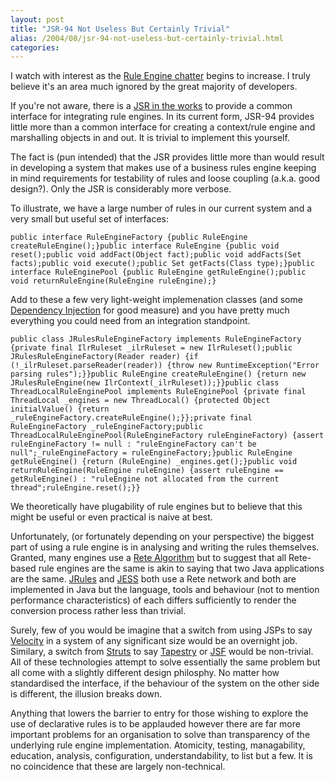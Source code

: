 ```yaml
---
layout: post
title: "JSR-94 Not Useless But Certainly Trivial"
alias: /2004/08/jsr-94-not-useless-but-certainly-trivial.html
categories:
---
```

I watch with interest as the [Rule Engine chatter](http://www.theserverside.com/news/thread.tss?thread_id=28211) begins to increase. I truly believe it's an area much ignored by the great majority of developers.

If you're not aware, there is a [JSR in the works](http://www.jcp.org/aboutJava/communityprocess/review/jsr094/) to provide a common interface for integrating rule engines. In its current form, JSR-94 provides little more than a common interface for creating a context/rule engine and marshalling objects in and out. It is trivial to implement this yourself.

The fact is (pun intended) that the JSR provides little more than would result in developing a system that makes use of a business rules engine keeping in mind requirements for testability of rules and loose coupling (a.k.a. good design?). Only the JSR is considerably more verbose.

To illustrate, we have a large number of rules in our current system and a very small but useful set of interfaces:

```
public interface RuleEngineFactory {public RuleEngine createRuleEngine();}public interface RuleEngine {public void reset();public void addFact(Object fact);public void addFacts(Set facts);public void execute();public Set getFacts(Class type);}public interface RuleEnginePool {public RuleEngine getRuleEngine();public void returnRuleEngine(RuleEngine ruleEngine);}
```

Add to these a few very light-weight implemenation classes (and some [Dependency Injection](http://www.martinfowler.com/articles/injection.html) for good measure) and you have pretty much everything you could need from an integration standpoint.

```
public class JRulesRuleEngineFactory implements RuleEngineFactory {private final IlrRuleset _ilrRuleset = new IlrRuleset();public JRulesRuleEngineFactory(Reader reader) {if (!_ilrRuleset.parseReader(reader)) {throw new RuntimeException("Error parsing rules");}}public RuleEngine createRuleEngine() {return new JRulesRuleEngine(new IlrContext(_ilrRuleset));}}public class ThreadLocalRuleEnginePool implements RuleEnginePool {private final ThreadLocal _engines = new ThreadLocal() {protected Object initialValue() {return _ruleEngineFactory.createRuleEngine();}};private final RuleEngineFactory _ruleEngineFactory;public ThreadLocalRuleEnginePool(RuleEngineFactory ruleEngineFactory) {assert ruleEngineFactory != null : "ruleEngineFactory can't be null";_ruleEngineFactory = ruleEngineFactory;}public RuleEngine getRuleEngine() {return (RuleEngine) _engines.get();}public void returnRuleEngine(RuleEngine ruleEngine) {assert ruleEngine == getRuleEngine() : "ruleEngine not allocated from the current thread";ruleEngine.reset();}}
```

We theoretically have plugability of rule engines but to believe that this might be useful or even practical is naive at best.

Unfortunately, (or fortunately depending on your perspective) the biggest part of using a rule engine is in analysing and writing the rules themselves. Granted, many engines use a [Rete Algorithm](http://web.njit.edu/all_topics/Prog_Lang_Docs/html/jess51/rete.html) but to suggest that all Rete-based rule engines are the same is akin to saying that two Java applications are the same. [JRules](http://www.ilog.com/products/jrules/) and [JESS](http://herzberg.ca.sandia.gov/jess/) both use a Rete network and both are implemented in Java but the language, tools and behaviour (not to mention performance characteristics) of each differs sufficiently to render the conversion process rather less than trivial.

Surely, few of you would be imagine that a switch from using JSPs to say [Velocity](http://jakarta.apache.org/velocity/) in a system of any significant size would be an overnight job. Similary, a switch from [Struts](http://struts.apache.org/) to say [Tapestry](http://jakarta.apache.org/tapestry/) or [JSF](http://java.sun.com/j2ee/javaserverfaces/index.jsp) would be non-trivial. All of these technologies attempt to solve essentially the same problem but all come with a slightly different design philosphy. No matter how standardised the interface, if the behaviour of the system on the other side is different, the illusion breaks down.

Anything that lowers the barrier to entry for those wishing to explore the use of declarative rules is to be applauded however there are far more important problems for an organisation to solve than transparency of the underlying rule engine implementation. Atomicity, testing, managability, education, analysis, configuration, understandability, to list but a few. It is no coincidence that these are largely non-technical.
